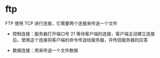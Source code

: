 # ftp

FTP 使用 TCP 进行连接，它需要两个连接来传送一个文件

- 控制连接：服务器打开端口号 21 等待客户端的连接，客户端主动建立连接后，使用这个连接将客户端的命令传送给服务器，并传回服务器的应答

- 数据连接：用来传送一个文件数据